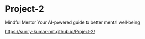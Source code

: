 # Project-2
Mindful Mentor Your AI-powered guide to better mental well‑being

https://sunny-kumar-mit.github.io/Project-2/
